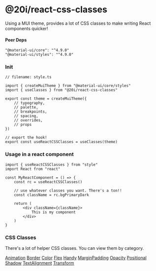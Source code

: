 # @20i/react-css-classes

Using a MUI theme, provides a lot of CSS classes to make writing React components quicker!


#### Peer Deps
```
"@material-ui/core": "^4.9.0"
"@material-ui/styles": "^4.9.0"
```

### Init

```
// filename: style.ts

import { createMuiTheme } from "@material-ui/core/styles"
import { useClasses } from "@20i/react-css-classes"

export const theme = createMuiTheme({
    // typography,
    // palette,
    // breakpoints,
    // spacing,
    // overrides,
    // props
})

// export the hook!
export const useReactCSSClasses = useClasses(theme)
```

### Usage in a react component

```
import { useReactCSSClasses } from "style"
import React from "react"

const MyReactComponent = () => {
    const rc = useReactCSSClasses()

    // use whatever classes you want. There's a ton!!
    const className = rc.bgPrimaryDark

    return (
        <div className={className}>
            This is my component
        </div>
    )
}
```

### CSS Classes

There's a lot of helper CSS classes. You can view them by category.

[Animation](https://github.com/twentyideas/20iLib/blob/master/packages/react-css-classes/src/classes/Animation.ts)
[Border](https://github.com/twentyideas/20iLib/blob/master/packages/react-css-classes/src/classes/Border.ts)
[Color](https://github.com/twentyideas/20iLib/blob/master/packages/react-css-classes/src/classes/Color.ts)
[Flex](https://github.com/twentyideas/20iLib/blob/master/packages/react-css-classes/src/classes/Flex.ts)
[Handy](https://github.com/twentyideas/20iLib/blob/master/packages/react-css-classes/src/classes/Handy.ts)
[MarginPadding](https://github.com/twentyideas/20iLib/blob/master/packages/react-css-classes/src/classes/MarginPadding.ts)
[Opacity](https://github.com/twentyideas/20iLib/blob/master/packages/react-css-classes/src/classes/Opacity.ts)
[Positional](https://github.com/twentyideas/20iLib/blob/master/packages/react-css-classes/src/classes/Positional.ts)
[Shadow](https://github.com/twentyideas/20iLib/blob/master/packages/react-css-classes/src/classes/Shadow.ts)
[TextAlignment](https://github.com/twentyideas/20iLib/blob/master/packages/react-css-classes/src/classes/TextAlignment.ts)
[Transform](https://github.com/twentyideas/20iLib/blob/master/packages/react-css-classes/src/classes/Transform.ts)
